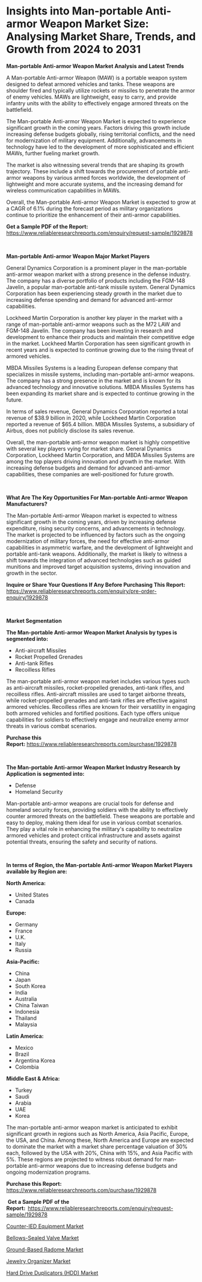 <p><h1>Insights into Man-portable Anti-armor Weapon Market Size: Analysing Market Share, Trends, and Growth from 2024 to 2031</h1></p><p><strong>Man-portable Anti-armor Weapon Market Analysis and Latest Trends</strong></p>
<p><p>A Man-portable Anti-armor Weapon (MAW) is a portable weapon system designed to defeat armored vehicles and tanks. These weapons are shoulder fired and typically utilize rockets or missiles to penetrate the armor of enemy vehicles. MAWs are lightweight, easy to carry, and provide infantry units with the ability to effectively engage armored threats on the battlefield.</p><p>The Man-portable Anti-armor Weapon Market is expected to experience significant growth in the coming years. Factors driving this growth include increasing defense budgets globally, rising territorial conflicts, and the need for modernization of military equipment. Additionally, advancements in technology have led to the development of more sophisticated and efficient MAWs, further fueling market growth.</p><p>The market is also witnessing several trends that are shaping its growth trajectory. These include a shift towards the procurement of portable anti-armor weapons by various armed forces worldwide, the development of lightweight and more accurate systems, and the increasing demand for wireless communication capabilities in MAWs.</p><p>Overall, the Man-portable Anti-armor Weapon Market is expected to grow at a CAGR of 6.1% during the forecast period as military organizations continue to prioritize the enhancement of their anti-armor capabilities.</p></p>
<p><strong>Get a Sample PDF of the Report:&nbsp;</strong> <a href="https://www.reliableresearchreports.com/enquiry/request-sample/1929878">https://www.reliableresearchreports.com/enquiry/request-sample/1929878</a></p>
<p>&nbsp;</p>
<p><strong>Man-portable Anti-armor Weapon Major Market Players</strong></p>
<p><p>General Dynamics Corporation is a prominent player in the man-portable anti-armor weapon market with a strong presence in the defense industry. The company has a diverse portfolio of products including the FGM-148 Javelin, a popular man-portable anti-tank missile system. General Dynamics Corporation has been experiencing steady growth in the market due to increasing defense spending and demand for advanced anti-armor capabilities.</p><p>Lockheed Martin Corporation is another key player in the market with a range of man-portable anti-armor weapons such as the M72 LAW and FGM-148 Javelin. The company has been investing in research and development to enhance their products and maintain their competitive edge in the market. Lockheed Martin Corporation has seen significant growth in recent years and is expected to continue growing due to the rising threat of armored vehicles.</p><p>MBDA Missiles Systems is a leading European defense company that specializes in missile systems, including man-portable anti-armor weapons. The company has a strong presence in the market and is known for its advanced technology and innovative solutions. MBDA Missiles Systems has been expanding its market share and is expected to continue growing in the future.</p><p>In terms of sales revenue, General Dynamics Corporation reported a total revenue of $38.9 billion in 2020, while Lockheed Martin Corporation reported a revenue of $65.4 billion. MBDA Missiles Systems, a subsidiary of Airbus, does not publicly disclose its sales revenue.</p><p>Overall, the man-portable anti-armor weapon market is highly competitive with several key players vying for market share. General Dynamics Corporation, Lockheed Martin Corporation, and MBDA Missiles Systems are among the top players driving innovation and growth in the market. With increasing defense budgets and demand for advanced anti-armor capabilities, these companies are well-positioned for future growth.</p></p>
<p>&nbsp;</p>
<p><strong>What Are The Key Opportunities For Man-portable Anti-armor Weapon Manufacturers?</strong></p>
<p><p>The Man-portable Anti-armor Weapon market is expected to witness significant growth in the coming years, driven by increasing defense expenditure, rising security concerns, and advancements in technology. The market is projected to be influenced by factors such as the ongoing modernization of military forces, the need for effective anti-armor capabilities in asymmetric warfare, and the development of lightweight and portable anti-tank weapons. Additionally, the market is likely to witness a shift towards the integration of advanced technologies such as guided munitions and improved target acquisition systems, driving innovation and growth in the sector.</p></p>
<p><strong>Inquire or Share Your Questions If Any Before Purchasing This Report:</strong> <a href="https://www.reliableresearchreports.com/enquiry/pre-order-enquiry/1929878">https://www.reliableresearchreports.com/enquiry/pre-order-enquiry/1929878</a></p>
<p>&nbsp;</p>
<p><strong>Market Segmentation</strong></p>
<p><strong>The Man-portable Anti-armor Weapon Market Analysis by types is segmented into:</strong></p>
<p><ul><li>Anti-aircraft Missiles</li><li>Rocket Propelled Grenades</li><li>Anti-tank Rifles</li><li>Recoilless Rifles</li></ul></p>
<p><p>The man-portable anti-armor weapon market includes various types such as anti-aircraft missiles, rocket-propelled grenades, anti-tank rifles, and recoilless rifles. Anti-aircraft missiles are used to target airborne threats, while rocket-propelled grenades and anti-tank rifles are effective against armored vehicles. Recoilless rifles are known for their versatility in engaging both armored vehicles and fortified positions. Each type offers unique capabilities for soldiers to effectively engage and neutralize enemy armor threats in various combat scenarios.</p></p>
<p><strong>Purchase this Report:&nbsp;</strong><a href="https://www.reliableresearchreports.com/purchase/1929878">https://www.reliableresearchreports.com/purchase/1929878</a></p>
<p>&nbsp;</p>
<p><strong>The Man-portable Anti-armor Weapon Market Industry Research by Application is segmented into:</strong></p>
<p><ul><li>Defense</li><li>Homeland Security</li></ul></p>
<p><p>Man-portable anti-armor weapons are crucial tools for defense and homeland security forces, providing soldiers with the ability to effectively counter armored threats on the battlefield. These weapons are portable and easy to deploy, making them ideal for use in various combat scenarios. They play a vital role in enhancing the military's capability to neutralize armored vehicles and protect critical infrastructure and assets against potential threats, ensuring the safety and security of nations.</p></p>
<p>&nbsp;</p>
<p><strong>In terms of Region, the Man-portable Anti-armor Weapon Market Players available by Region are:</strong></p>
<p>
    <p> <strong> North America: </strong>
        <ul>
            <li>United States</li>
            <li>Canada</li>
        </ul>
        </p> 
    <p> <strong> Europe: </strong>
        <ul>
            <li>Germany</li>
            <li>France</li>
            <li>U.K.</li>
            <li>Italy</li>
            <li>Russia</li>
        </ul>
        </p> 
    <p> <strong> Asia-Pacific: </strong>
        <ul>
            <li>China</li>
            <li>Japan</li>
            <li>South Korea</li>
            <li>India</li>
            <li>Australia</li>
            <li>China Taiwan</li>
            <li>Indonesia</li>
            <li>Thailand</li>
            <li>Malaysia</li>
        </ul>
        </p> 
    <p> <strong> Latin America: </strong>
        <ul>
            <li>Mexico</li>
            <li>Brazil</li>
            <li>Argentina Korea</li>
            <li>Colombia</li>
        </ul>
        </p> 
    <p> <strong> Middle East & Africa: </strong>
        <ul>
            <li>Turkey</li>
            <li>Saudi</li>
            <li>Arabia</li>
            <li>UAE</li>
            <li>Korea</li>
        </ul>
    </p>
    </p>
<p><p>The man-portable anti-armor weapon market is anticipated to exhibit significant growth in regions such as North America, Asia Pacific, Europe, the USA, and China. Among these, North America and Europe are expected to dominate the market with a market share percentage valuation of 30% each, followed by the USA with 20%, China with 15%, and Asia Pacific with 5%. These regions are projected to witness robust demand for man-portable anti-armor weapons due to increasing defense budgets and ongoing modernization programs.</p></p>
<p><strong>Purchase this Report: </strong><a href="https://www.reliableresearchreports.com/purchase/1929878">https://www.reliableresearchreports.com/purchase/1929878</a></p>
<p>&nbsp;<strong>Get a Sample PDF of the Report:&nbsp;&nbsp;</strong><a href="https://www.reliableresearchreports.com/enquiry/request-sample/1929878">https://www.reliableresearchreports.com/enquiry/request-sample/1929878</a></p>
<p><strong></strong></p>
<p><p><a href="https://github.com/dimitrishawkinswaynenp91rgz/Market-Research-Report-List-1/blob/main/counter-ied-equipment-market.md">Counter-IED Equipment Market</a></p><p><a href="https://bubble-tree-ea4.notion.site/Bellows-Sealed-Valve-Market-Share-Market-New-Trends-Analysis-Report-By-Type-By-Application-By-En-acdcbd4174ca4c75b44504442104d7b2">Bellows-Sealed Valve Market</a></p><p><a href="https://github.com/changoleonlaverguenzanoexiste/Market-Research-Report-List-2/blob/main/ground-based-radome-market.md">Ground-Based Radome Market</a></p><p><a href="https://view.publitas.com/reportprime-1/jewelry-organizer-market-challenges-opportunities-and-growth-drivers-and-major-market-players-forecasted-for-period-from-2024-2031/">Jewelry Organizer Market</a></p><p><a href="https://thundering-castanet-c65.notion.site/Hard-Drive-Duplicators-HDD-Market-Size-2024-2031-Global-Industrial-Analysis-Key-Geographical-Re-25c3b4595ee24554a24959162f8553ae">Hard Drive Duplicators (HDD) Market</a></p></p>